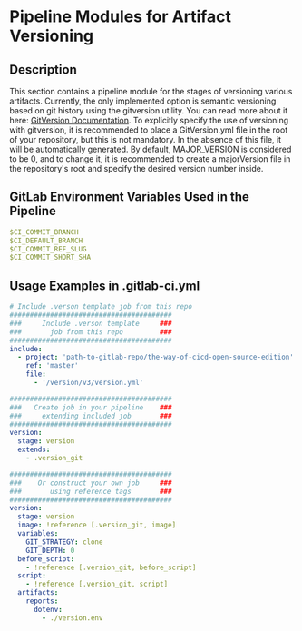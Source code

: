 # Pipeline Modules for Artifact Versioning

## Description

This section contains a pipeline module for the stages of versioning various artifacts. Currently, the only implemented option is semantic versioning based on git history using the gitversion utility. You can read more about it here: [GitVersion Documentation](https://t.ly/R4pr). To explicitly specify the use of versioning with gitversion, it is recommended to place a GitVersion.yml file in the root of your repository, but this is not mandatory. In the absence of this file, it will be automatically generated. By default, MAJOR_VERSION is considered to be 0, and to change it, it is recommended to create a majorVersion file in the repository's root and specify the desired version number inside.

## GitLab Environment Variables Used in the Pipeline
```yaml
$CI_COMMIT_BRANCH
$CI_DEFAULT_BRANCH
$CI_COMMIT_REF_SLUG
$CI_COMMIT_SHORT_SHA
```

## Usage Examples in .gitlab-ci.yml
```yaml
# Include .verson template job from this repo
########################################
###     Include .verson template     ###
###       job from this repo         ###
########################################
include:
  - project: 'path-to-gitlab-repo/the-way-of-cicd-open-source-edition'
    ref: 'master'
    file:
      - '/version/v3/version.yml'

########################################
###   Create job in your pipeline    ###
###     extending included job       ###
########################################
version:
  stage: version
  extends:
    - .version_git

########################################
###    Or construct your own job     ###
###       using reference tags       ###
########################################
version:
  stage: version
  image: !reference [.version_git, image]
  variables:
    GIT_STRATEGY: clone
    GIT_DEPTH: 0
  before_script:
    - !reference [.version_git, before_script]
  script:
    - !reference [.version_git, script]
  artifacts:
    reports:
      dotenv:
        - ./version.env
```
